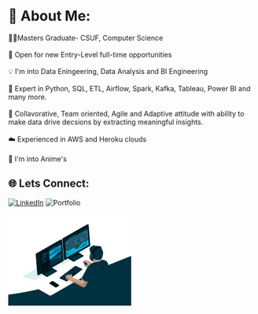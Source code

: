 # 💫 About Me:
🧑‍💻Masters Graduate- CSUF, Computer Science<br><br>📌 Open for new Entry-Level full-time opportunities<br><br>💡 I'm into Data Eningeering, Data Analysis and BI Engineering<br><br>📱 Expert in Python, SQL, ETL, Airflow, Spark, Kafka, Tableau, Power BI and many more.<br><br>📖 Collavorative, Team oriented, Agile and Adaptive attitude with ability to make data drive decsions by extracting meaningful insights.<br><br>☁️ Experienced in AWS and Heroku clouds<br><br>👻 I'm into Anime's


## 🌐 Lets Connect:
[![LinkedIn](https://img.shields.io/badge/LinkedIn-%230077B5.svg?logo=linkedin&logoColor=white)](https://linkedin.com/in/vishvesh-dumbre-456756197) 
![Portfolio](https://img.shields.io/badge/Portfolio-brightgreen?link=https%3A%2F%2Fvishveshdumbre.netlify.app%2F)








<img src="https://github.com/Vd1299/Vd1299/blob/main/GIF.gif" width="250" />
